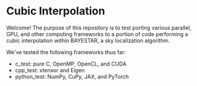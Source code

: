 # Cubic Interpolation

Welcome! The purpose of this repository is to test porting various parallel, GPU, and other computing frameworks to a portion of code performing a cubic interpolation within BAYESTAR, a sky localization algorithm.

We've tested the following frameworks thus far:
- c_test: pure C, OpenMP, OpenCL, and CUDA
- cpp_test: xtensor and Eigen
- python_test: NumPy, CuPy, JAX, and PyTorch
